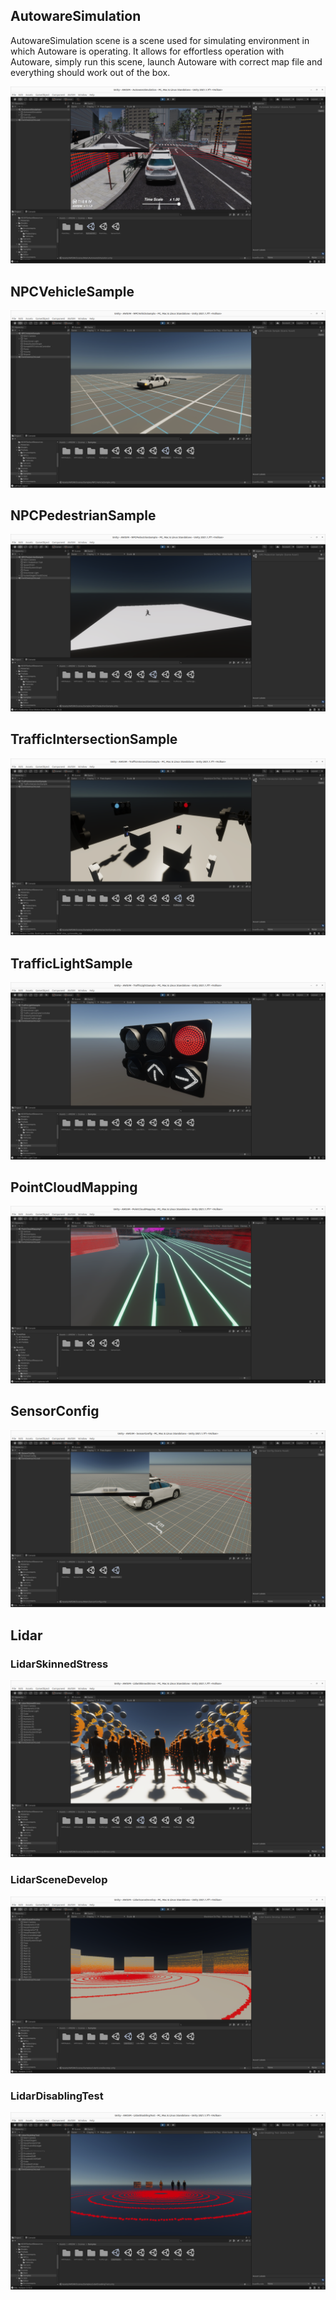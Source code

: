 <!-- TODO Add descriptions -->
<!-- DM: dokladnie, opis krotki do kazdej sceny, plus hyperlinki do opisu komponentu/tutka -->
## AutowareSimulation
AutowareSimulation scene is a scene used for simulating environment in which Autoware is operating.
It allows for effortless operation with Autoware, simply run this scene, launch Autoware with correct map file and everything should work out of the box.

![](AutowareSimulation.png)

## NPCVehicleSample

![](NPCVehicleSample.png)

## NPCPedestrianSample

![](NPCPedestrianSample.png)

## TrafficIntersectionSample

![](TrafficIntersectionSample.png)

## TrafficLightSample

![](TrafficLightSample.png)

## PointCloudMapping

![](PointCloudMapping.png)

## SensorConfig

![](SensorConfig.png)

## Lidar

### LidarSkinnedStress

![](LidarSkinnedStress.png)

### LidarSceneDevelop

![](LidarSceneDevelop.png)

### LidarDisablingTest

![](LidarDisablingTest.png)
